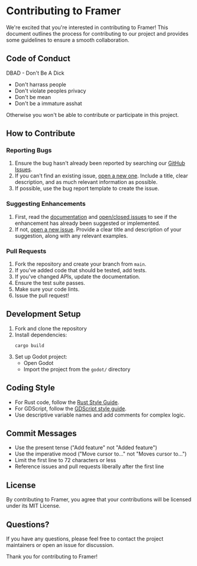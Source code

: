 # Contributing to Framer

We're excited that you're interested in contributing to Framer! This document outlines the process for contributing to our project and provides some guidelines to ensure a smooth collaboration.

## Code of Conduct

DBAD - Don't Be A Dick

- Don't harrass people
- Don't violate peoples privacy
- Don't be mean
- Don't be a immature asshat

Otherwise you won't be able to contribute or participate in this project.

## How to Contribute

### Reporting Bugs

1. Ensure the bug hasn't already been reported by searching our [GitHub Issues](https://github.com/corysabol/framer/issues).
2. If you can't find an existing issue, [open a new one](https://github.com/corysabol/framer/issues/new). Include a title, clear description, and as much relevant information as possible.
3. If possible, use the bug report template to create the issue.

### Suggesting Enhancements

1. First, read the [documentation](https://framer.docs.example.com) and [open/closed issues](https://github.com/corysabol/framer/issues?q=is%3Aissue) to see if the enhancement has already been suggested or implemented.
2. If not, [open a new issue](https://github.com/corysabol/framer/issues/new). Provide a clear title and description of your suggestion, along with any relevant examples.

### Pull Requests

1. Fork the repository and create your branch from `main`.
2. If you've added code that should be tested, add tests.
3. If you've changed APIs, update the documentation.
4. Ensure the test suite passes.
5. Make sure your code lints.
6. Issue the pull request!

## Development Setup

1. Fork and clone the repository
2. Install dependencies:
   ```
   cargo build
   ```
3. Set up Godot project:
   - Open Godot
   - Import the project from the `godot/` directory

## Coding Style

- For Rust code, follow the [Rust Style Guide](https://github.com/rust-dev-tools/fmt-rfcs/blob/master/guide/guide.md).
- For GDScript, follow the [GDScript style guide](https://docs.godotengine.org/en/stable/tutorials/scripting/gdscript/gdscript_styleguide.html).
- Use descriptive variable names and add comments for complex logic.

## Commit Messages

- Use the present tense ("Add feature" not "Added feature")
- Use the imperative mood ("Move cursor to..." not "Moves cursor to...")
- Limit the first line to 72 characters or less
- Reference issues and pull requests liberally after the first line

## License

By contributing to Framer, you agree that your contributions will be licensed under its MIT License.

## Questions?

If you have any questions, please feel free to contact the project maintainers or open an issue for discussion.

Thank you for contributing to Framer!
